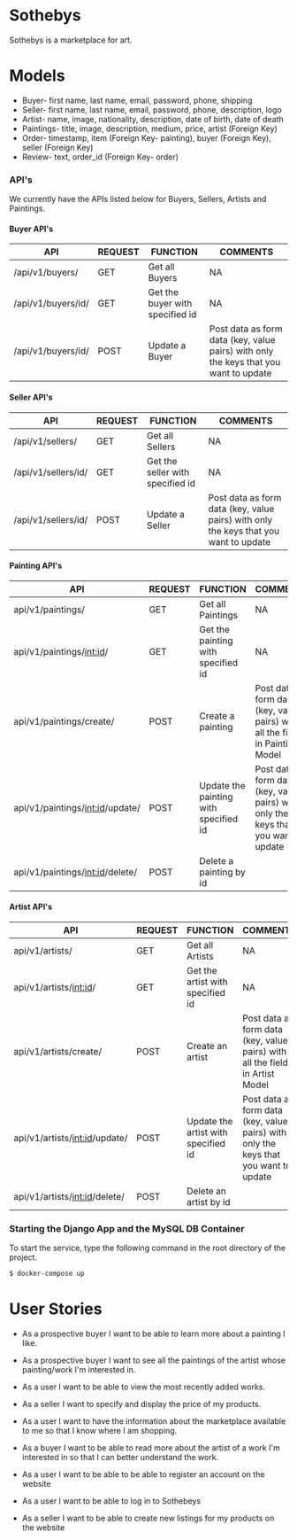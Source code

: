 # Sothebys


Sothebys is a marketplace for art. 

# Models

  - Buyer- first name, last name, email, password, phone, shipping
  - Seller- first name, last name, email, password, phone, description, logo
  - Artist- name, image, nationality, description, date of birth, date of death
  - Paintings- title, image, description, medium, price, artist (Foreign Key)
  - Order- timestamp, item (Foreign Key- painting), buyer (Foreign Key), seller (Foreign Key)
  - Review- text, order_id (Foreign Key- order)



### API's

We currently have the APIs listed below for Buyers, Sellers, Artists and Paintings.

#### Buyer API's


| API | REQUEST | FUNCTION | COMMENTS |
| ------ | ------ | ----- | ----- |
| /api/v1/buyers/ | GET | Get all Buyers | NA
| /api/v1/buyers/id/ | GET | Get the buyer with specified id | NA
| /api/v1/buyers/id/ | POST | Update a Buyer | Post data as form data (key, value pairs) with only the keys that you want to update


#### Seller API's


| API | REQUEST | FUNCTION | COMMENTS |
| ------ | ------ | ----- | ----- |
| /api/v1/sellers/ | GET | Get all Sellers | NA
| /api/v1/sellers/id/ | GET | Get the seller with specified id | NA
| /api/v1/sellers/id/ | POST | Update a Seller | Post data as form data (key, value pairs) with only the keys that you want to update

#### Painting API's


| API | REQUEST | FUNCTION | COMMENTS |
| ------ | ------ | ----- | ----- |
| api/v1/paintings/ | GET | Get all Paintings | NA
| api/v1/paintings/<int:id>/ | GET | Get the painting with specified id | NA
| api/v1/paintings/create/ | POST | Create a painting | Post data as form data (key, value pairs) with all the fields in Painting Model
| api/v1/paintings/<int:id>/update/ | POST | Update the painting with specified id | Post data as form data (key, value pairs) with only the keys that you want to update
| api/v1/paintings/<int:id>/delete/ | POST | Delete a painting by id| 


#### Artist API's


| API | REQUEST | FUNCTION | COMMENTS |
| ------ | ------ | ----- | ----- |
| api/v1/artists/ | GET | Get all Artists | NA
| api/v1/artists/<int:id>/ | GET | Get the artist with specified id | NA
| api/v1/artists/create/ | POST | Create an artist | Post data as form data (key, value pairs) with all the fields in Artist Model
| api/v1/artists/<int:id>/update/ | POST | Update the artist with specified id | Post data as form data (key, value pairs) with only the keys that you want to update
| api/v1/artists/<int:id>/delete/ | POST | Delete an artist by id| 

### Starting the Django App and the MySQL DB Container
To start the service, type the following command in the root directory of the project.
```sh
$ docker-compose up
```

# User Stories
- As a prospective buyer I want to be able to learn more about a painting I like.
	
- As a prospective buyer I want to see all the paintings of the artist whose painting/work I'm interested in.
	
- As a user I want to be able to view the most recently added works.
	
- As a seller I want to specify and display the price of my products.
	
- As a user I want to have the information about the marketplace available to me so that I know where I am shopping. 
	
- As a buyer I want to be able to read more about the artist of a work I'm interested in so that I can better understand the work.
  
- As a user I want to be able to be able to register an account on the website

- As a user I want to be able to log in to Sothebeys

- As a seller I want to be able to create new listings for my products on the website

